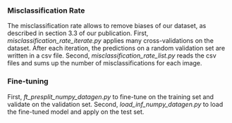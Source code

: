 ### Misclassification Rate

The misclassification rate allows to remove biases of our dataset, as described in section 3.3 of our publication.
First, <em>misclassification\_rate\_iterate.py</em> applies many cross-validations on the dataset. 
After each iteration, the predictions on a random validation set are written in a csv file.
Second, <em>misclassification\_rate\_list.py</em> reads the csv files and sums up the number of misclassifications for each image.

### Fine-tuning

First, <em>ft\_presplit\_numpy\_datagen.py</em> to fine-tune on the training set and validate on the validation set.
Second, <em>load\_inf\_numpy\_datagen.py</em> to load the fine-tuned model and apply on the test set.


